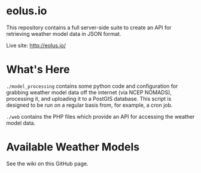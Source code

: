 # eolus.io
This repository contains a full server-side suite to create an API for retrieving weather model data in JSON format.

Live site:
http://eolus.io/

# What's Here
`./model_processing` contains some python code and configuration for grabbing weather model data off the internet (via NCEP NOMADS), processing it, and uploading it to a PostGIS database.  This script is designed to be run on a regular basis from, for example, a cron job.

`./web` contains the PHP files which provide an API for accessing the weather model data.

# Available Weather Models
See the wiki on this GitHub page.

